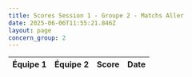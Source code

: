 ```yaml
---
title: Scores Session 1 - Groupe 2 - Matchs Aller
date: 2025-06-06T11:55:21.846Z
layout: page
concern_group: 2
---
```




| Équipe 1 | Équipe 2 | Score | Date |
|----------|----------|-------|------|

